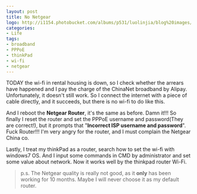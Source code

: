```yaml
---
layout: post
title: No Netgear
logo: http://i1154.photobucket.com/albums/p531/luolinjia/blog%20images/20150114_zps94aa7bf5.jpg
categories:
- Life
tags:
- broadband
- PPPoE
- thinkPad
- wi-fi
- netgear
---
```


TODAY the wi-fi in rental housing is down, so I check whether the arrears have happened and I pay the charge of the ChinaNet broadband by Alipay. Unfortunately, it doesn't still work. So I connect the internet with a piece of cable directly, and it succeeds, but there is no wi-fi to do like this.   

And I reboot the **Netgear Router**, it's the same as before. Damn it!!! So finally I reset the router and set the PPPoE username and password(They are correct!), but it prompts that "**Incorrect ISP username and password**". Fuck Router!!! I'm very angry for the router, and I must complain the Netgear China co.  

Lastly, I treat my thinkPad as a router, search how to set the wi-fi with windows7 OS. And I input some commands in CMD by administrator and set some value about network. Now it works well by the thinkpad router Wi-Fi.  

> p.s. The Netgear quality is really not good, as it **only** has been working for 10 months. Maybe I will never choose it as my default router.   
